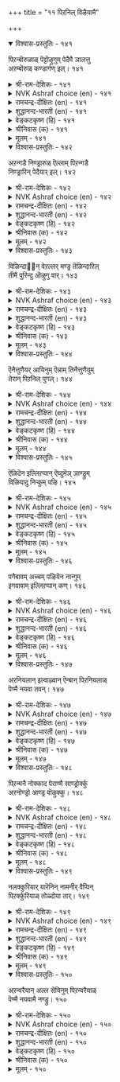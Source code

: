 +++
title = "११ पिऱनिल् विऴैयामै"

+++


<details open><summary>विश्वास-प्रस्तुतिः - १४१</summary>

पिऱन्बॊरुळाळ् पॆट्टॊऴुगुम् पेदैमै ञालत्तु  
अऱम्बॊरुळ् कण्डार्गण् इल्।      १४१
</details>

<details><summary>श्री-राम-देशिकः - १४१</summary>

परपत्नीसङ्गमेच्छादोषस्तेषु न विद्यते ।  
धर्मार्थशास्त्र तत्त्वज्ञा ये भवन्ति महीतले ॥ १४१॥
</details>

<details><summary>NVK Ashraf choice (en) - १४१</summary>

०१४१
Those who realize the benefit of virtue
Don't commit the folly of desiring another's wife.
(J. Narayanaswamy), (N.V.K. Ashraf)
</details>

<details><summary>रामचन्द्र-दीक्षितः (en) - १४१</summary>

141\. piṟaṉ poruḷāḷ-peṭṭu oḻukum pētaimai ñālattu  
aṟam, poruḷ, kaṇṭārkaṇ il.

141\. The folly of intriguing with another’s wife is not found in one versed in the laws of truth and wealth.  
</details>

<details><summary>शुद्धानन्द-भारती (en) - १४१</summary>

1\. பிறன்பொருளாள் பெட்டொழுகும் பேதைமை ஞாலத்து  
அறம்பொருள் கண்டார்கண் இல்  
Who know the wealth and virtue's way  
After other's wife do not stray.         141  
</details>

<details><summary>वेङ्कटकृष्ण (हि) - १४१</summary>

141
परपत्नी-रति-मूढ़ता, है नहिं उनमें जान ।  
धर्म-अर्थ के शास्त्र का, जिनको तत्वज्ञान ॥
</details>

<details><summary>श्रीनिवास (क) - १४१</summary>

141. परन ऒडवॆयागिरुव हॆण्डतियन्नु अपेक्षिसिवुदु तिळिगेडितन; धर्म अर्थगळन्नु बल्लवरल्लि ई गुणविल्ल

</details>

<details><summary>मूलम् - १४१</summary>

पिऱन्बॊरुळाळ् पॆट्टॊऴुगुम् पेदैमै ञालत्तु  
अऱम्बॊरुळ् कण्डार्गण् इल्।      १४१
</details>

<details open><summary>विश्वास-प्रस्तुतिः - १४२</summary>

अऱन्गडै निण्ड्रारुळ् ऎल्लाम् पिऱन्गडै  
निण्ड्रारिन् पेदैयार् इल्।      १४२
</details>

<details><summary>श्री-राम-देशिकः - १४२</summary>

परपत्नीलम्पटनां मध्ये मृढतमो हि सः ।  
परदार गृहद्वारे कामार्तो यः प्रतीक्षते ॥ १४२॥
</details>

<details><summary>NVK Ashraf choice (en) - १४२</summary>

०१४२
No sinner so foolish as he who lurks
At the door of another's wife.
(P.S. Sundaram)
</details>

<details><summary>रामचन्द्र-दीक्षितः (en) - १४२</summary>

142\. aṟaṉkaṭai niṉṟāruḷ ellām, piṟaṉkaṭai  
niṉṟāriṉ, pētaiyār il.

142\. Among those who walk in the ways of sin, the most foolish are those who stand at the entrance of another’s (house).  
</details>

<details><summary>शुद्धानन्द-भारती (en) - १४२</summary>

2\. அறன்கடை நின்றாருள் எல்லாம் பிறன்கடை  
நின்றாரின் பேதையார் இல்  
He is the worst law breaking boor  
Who haunts around his neighbour's door.         142  
</details>

<details><summary>वेङ्कटकृष्ण (हि) - १४२</summary>

142
धर्म-भ्रष्टों में नही, ऐसा कोई मूढ़ ।  
जैसा अन्यद्वार पर, खड़ा रहा जो मूढ़ ॥
</details>

<details><summary>श्रीनिवास (क) - १४२</summary>

142. धर्मवन्नु मीरि निन्तवरल्लि, परन हॆण्डतियन्नु बयसि बेरॊब्बन मनॆ बागिलल्लि निन्तवनष्टु मूर्ख बेरॆ इल्ल.

</details>

<details><summary>मूलम् - १४२</summary>

अऱन्गडै निण्ड्रारुळ् ऎल्लाम् पिऱन्गडै  
निण्ड्रारिन् पेदैयार् इल्।      १४२
</details>

<details open><summary>विश्वास-प्रस्तुतिः - १४३</summary>

विळिन्दा஡஢न् वेऱल्लर् मण्ड्र तॆळिन्दारिल्  
तीमै पुरिन्दु ऒऴुगु वार्।      १४३
</details>

<details><summary>श्री-राम-देशिकः - १४३</summary>

जीवन्नपि मृतप्रायः स तु संशय मन्तरा ।  
विश्वस्तसुहृदः पत्नीं यो भोक्तुमभिवाञ्छति ॥ १४३॥
</details>

<details><summary>NVK Ashraf choice (en) - १४३</summary>

०१४३
No different from the dead are those
Who wickedly desire the wife of a friend.
(Satguru Subramuniyaswami)
</details>

<details><summary>रामचन्द्र-दीक्षितः (en) - १४३</summary>

143\. viḷintāriṉ vēṟu allar maṉṟa-teḷintār il  
tīmai purintu oḻukuvār.

143\. They are as good as dead who misbehave towards the wives of their confiding friends.  
</details>

<details><summary>शुद्धानन्द-भारती (en) - १४३</summary>

3\. விளிந்தாரின் வேறல்லர் மன்ற தெளிந்தாரில்  
தீமை புரிந்துஒழுகு வார்  
The vile are dead who evil aim  
And put faithful friends' wives to shame.         143  
</details>

<details><summary>वेङ्कटकृष्ण (हि) - १४३</summary>

143
दृढ़ विश्वासी मित्र की, स्त्री से पापाचार ।  
जो करता वो मृतक से, भिन्न नहीं है, यार ॥
</details>

<details><summary>श्रीनिवास (क) - १४३</summary>

143. नम्बिदवर मडदियल्लि केळॆणिसि नडदुकॊळ्ळुववरु, निश्चयवागि ऒदुक्किद्दू सत्तवर हागॆ.

</details>

<details><summary>मूलम् - १४३</summary>

विळिन्दा஡஢न् वेऱल्लर् मण्ड्र तॆळिन्दारिल्  
तीमै पुरिन्दु ऒऴुगु वार्।      १४३
</details>

<details open><summary>विश्वास-प्रस्तुतिः - १४४</summary>

ऎनैत्तुणैयर् आयिनुम् ऎन्नाम् तिनैत्तुणैयुम्  
तेरान् पिऱनिल् पुगल्।      १४४
</details>

<details><summary>श्री-राम-देशिकः - १४४</summary>

पापं किञ्चिदनालोच्य परनारीरतात्मनः ।  
किमन्यै र्विभवैः पूणैंः स दुःखान्न विमुच्यते ॥ १४४॥
</details>

<details><summary>NVK Ashraf choice (en) - १४४</summary>

०१४४
What does greatness avail if one without even least guilt
Goes into another's home? *
(W.H. Drew and J. Lazarus), (P.S. Sundaram)
</details>

<details><summary>रामचन्द्र-दीक्षितः (en) - १४४</summary>

144\. eṉait tuṇaiyar āyiṉum eṉṉām-tiṉait tuṇaiyum  
tērāṉ, piṟaṉ il pukala?.

144\. What avails one’s greatness if one desecrates the sanctity of the house of another reckless of the consequences.  
</details>

<details><summary>शुद्धानन्द-भारती (en) - १४४</summary>

4\. எனைத்துணையர் ஆயினும் என்னாம் தினைத்துணையும்  
தேரான் பிறனில் புகல்  
Their boasted greatness means nothing  
When to another's wife they cling.         144  
</details>

<details><summary>वेङ्कटकृष्ण (हि) - १४४</summary>

144
क्या होगा उसको अहो, रखते विभव अनेक ।  
यदि रति हो पर-दार में, तनिक न बुद्धि विवेक ॥
</details>

<details><summary>श्रीनिवास (क) - १४४</summary>

144. स्वल्पवू विवेचिसदॆ परर हॆण्डतियन्नु सेरुववरु ऎष्टु दॊड्डवरादरेनु

</details>

<details><summary>मूलम् - १४४</summary>

ऎनैत्तुणैयर् आयिनुम् ऎन्नाम् तिनैत्तुणैयुम्  
तेरान् पिऱनिल् पुगल्।      १४४
</details>

<details open><summary>विश्वास-प्रस्तुतिः - १४५</summary>

ऎळिदॆन इल्लिऱप्पान् ऎय्दुमॆञ् ञाण्ड्रुम्  
विळियादु निऱ्कुम् पऴि।      १४५
</details>

<details><summary>श्री-राम-देशिकः - १४५</summary>

सर्वसाधारणं मत्वा सङ्गतः परवल्लभाम् ।  
अपवादं स्थिरं धत्ते गर्हितं तत्कुलं भवेत् ॥ १४५॥
</details>

<details><summary>NVK Ashraf choice (en) - १४५</summary>

०१४५
Erring with another's wife may seem easy,
But disgrace will be irredeemable for all time.*
(C. Rajagopalachari)
</details>

<details><summary>रामचन्द्र-दीक्षितः (en) - १४५</summary>

145\. 'eḷitu' eṉa il iṟappāṉ eytum-eñ ñāṉṟum  
viḷiyātu niṟkum paḻi.

145\. He who invades (easily) the house of another thinking it a mere trifie will incur eternal infamy.  
</details>

<details><summary>शुद्धानन्द-भारती (en) - १४५</summary>

5\. எளிதுஎன இல்லிறப்பான் எய்துமெஞ் ஞான்றும்  
விளியாது நிற்கும் பழி  
Who trifles with another's wife  
His guilty stain will last for life.         145  
</details>

<details><summary>वेङ्कटकृष्ण (हि) - १४५</summary>

145
पर-पत्नी-रत जो हुआ, सुलभ समझ निश्शंक ।  
लगे रहे चिर काल तक, उसपर अमिट कलंक ॥
</details>

<details><summary>श्रीनिवास (क) - १४५</summary>

145. सुलभवागि सिक्किदळॆन्दु परसतियन्नु कूडुववनु, यावागलू अळियदॆ उळिव निन्दॆगॆ गुरियागुत्तानॆ.

</details>

<details><summary>मूलम् - १४५</summary>

ऎळिदॆन इल्लिऱप्पान् ऎय्दुमॆञ् ञाण्ड्रुम्  
विळियादु निऱ्कुम् पऴि।      १४५
</details>

<details open><summary>विश्वास-प्रस्तुतिः - १४६</summary>

पगैबावम् अच्चम् पऴियॆन नान्गुम्  
इगवावाम् इल्लिऱप्पान् कण्।      १४६
</details>

<details><summary>श्री-राम-देशिकः - १४६</summary>

अपवादो भयं पापं द्वेषश्चेति चतुर्विधाः ।  
दोषा नैनं विमुञ्चन्ति योऽन्यभार्यां निषेवते ॥ १४६॥
</details>

<details><summary>NVK Ashraf choice (en) - १४६</summary>

०१४६
The adulterer has no respite from these four:
Hatred, sin, fear and disgrace. *
(V.V.S. Aiyar)
</details>

<details><summary>रामचन्द्र-दीक्षितः (en) - १४६</summary>

146\. pakai, pāvam, accam, paḻi eṉa nāṉkum  
ikavā ām-il iṟappāṉkaṇ.

146\. Four evils, enmity, sin, fear and disgrace dog one who covets another’s wife.  
</details>

<details><summary>शुद्धानन्द-भारती (en) - १४६</summary>

6\. பகைபாவம் அச்சம் பழியென நான்கும்  
இகவாவாம் இல்லிறப்பான் கண்  
Hatred, sin, fear, and shame-these four  
Stain adulterers ever more.         146  
</details>

<details><summary>वेङ्कटकृष्ण (हि) - १४६</summary>

146
पाप, शत्रुता, और भय, निन्दा मिल कर चार ।  
ये उसको छोड़ें नहीं, जो करता व्यभिचार ॥
</details>

<details><summary>श्रीनिवास (क) - १४६</summary>

146. हगॆ, पाप, भीति, निन्दॆ ऎम्ब नाल्कू परसतियन्नु कूडुववनन्नु बिट्टु होगुवुदिल्ल.

</details>

<details><summary>मूलम् - १४६</summary>

पगैबावम् अच्चम् पऴियॆन नान्गुम्  
इगवावाम् इल्लिऱप्पान् कण्।      १४६
</details>

<details open><summary>विश्वास-प्रस्तुतिः - १४७</summary>

अऱनियलान् इल्वाऴ्वान् ऎन्बान् पिऱनियलाळ्  
पॆण्मै नयवा तवन्।      १४७
</details>

<details><summary>श्री-राम-देशिकः - १४७</summary>

धर्म मार्गेण गार्हस्थ्यसेवनेनेह जीवतः ।  
अन्यदीयेषु दारेषु मतिरेव न जायते ॥ १४७॥
</details>

<details><summary>NVK Ashraf choice (en) - १४७</summary>

०१४७
He is a virtuous householder
Who does not covet another's wife. *
(P.S. Sundaram)
</details>

<details><summary>रामचन्द्र-दीक्षितः (en) - १४७</summary>

147\. aṟaṉ iyalāṉ ilvāḻvāṉ eṉpāṉ-piṟaṉ iyalāḷ  
peṇmai nayavātavaṉ.

147\. He is a true householder who does not love another man’s wife.  
</details>

<details><summary>शुद्धानन्द-भारती (en) - १४७</summary>

7\. அறனியலான் இல்வாழ்வான் என்பான் பிறனியலான்  
பெண்மை நயவா தவன்  
He is the righteous householder  
His neighbour's wife who covets never.         147  
</details>

<details><summary>वेङ्कटकृष्ण (हि) - १४७</summary>

147
जो गृहस्थ पर-दार पर, होवे नहिं आसक्त ।  
माना जाता है वही, धर्म-कर्म अनुरक्त ॥
</details>

<details><summary>श्रीनिवास (क) - १४७</summary>

147. धर्ममार्गदल्लि नडॆव गृहस्थनॆन्दरॆ, परस्त्रीय अङ्गलावण्यवन्नु बयसदिरुववने

</details>

<details><summary>मूलम् - १४७</summary>

अऱनियलान् इल्वाऴ्वान् ऎन्बान् पिऱनियलाळ्  
पॆण्मै नयवा तवन्।      १४७
</details>

<details open><summary>विश्वास-प्रस्तुतिः - १४८</summary>

पिऱन्मनै नोक्काद पेराण्मै साण्ड्रोर्क्कु  
अऱनॊण्ड्रो आण्ड्र वॊऴुक्कु।      १४८
</details>

<details><summary>श्री-राम-देशिकः - १४८</summary>

परस्त्रीदर्शने चित्तदाढर्थे यद्रू विद्यते सताम् ।  
नेदं तेषां धर्ममात्रं पूर्णाचारोऽपि स स्मृतः ॥ १४८॥
</details>

<details><summary>NVK Ashraf choice (en) - १४८</summary>

०१४८
The manliness that scorns adultery
Is both virtue and propriety for the great. *
(P.S. Sundaram)
</details>

<details><summary>रामचन्द्र-दीक्षितः (en) - १४८</summary>

148\. piṟaṉ maṉai nōkkāta pēr āṇmai, cāṉṟōrkku  
aṟaṉ oṉṟō?āṉṟa oḻukku.

148\. The heroic manhood that does not lust after another’s wife is to the wise not mere virtue but the very law of their being.  
</details>

<details><summary>शुद्धानन्द-भारती (en) - १४८</summary>

8\. பிறன்மனை நோக்காத பேராண்மை சான்றோர்க்கு  
அறனொன்றோ ஆன்ற ஒழுக்கு  
They lead a high-souled manly life  
The pure who eye not another's wife.         148  
</details>

<details><summary>वेङ्कटकृष्ण (हि) - १४८</summary>

148
पर-नारी नहिं ताकना, है धीरता महान ।  
धर्म मात्र नहिं संत का, सदाचरण भी जान ॥
</details>

<details><summary>श्रीनिवास (क) - १४८</summary>

148. परर हॆण्डतियन्नु नोडद हिरिय कॆच्चु, नम्पन्नरिगॆ धर्ममात्रवल्लदॆ परिपूर्ण नडतॆयू आगुत्तदॆ

</details>

<details><summary>मूलम् - १४८</summary>

पिऱन्मनै नोक्काद पेराण्मै साण्ड्रोर्क्कु  
अऱनॊण्ड्रो आण्ड्र वॊऴुक्कु।      १४८
</details>

<details open><summary>विश्वास-प्रस्तुतिः - १४९</summary>

नलक्कुरियार् यारॆनिन् नामनीर् वैप्पिन्  
पिऱर्क्कुरियाळ् तोळ्दोया तार्।      १४९
</details>

<details><summary>श्री-राम-देशिकः - १४९</summary>

घोराम्मोधि वृतेऽप्यस्मिन् लोके ते श्नुवते सुखम् ।  
पराङ्गनापरिष्वङ्गं कामार्ता ये न कुर्वते ॥ १४९॥
</details>

<details><summary>NVK Ashraf choice (en) - १४९</summary>

०१४९
Who deserves all the good in this world?
He who clasps not the arms of another's wife! *
(V.V.S. Aiyar), ( Shuddhananda Bharatiar)
</details>

<details><summary>रामचन्द्र-दीक्षितः (en) - १४९</summary>

149\. 'nalakku uriyār yār?' eṉiṉ, nāma nīr vaippil  
piṟaṟku uriyāḷ tōḷ tōyātār.

149\. Verily he is a gentleman on this sea-girt earth who is free from the sin of adultery.  
</details>

<details><summary>शुद्धानन्द-भारती (en) - १४९</summary>

9\. நலக்குரியார் யாரெனின் நாமநீர் வைப்பின்  
பிறற்குஉரியாள் தோள்தோயா தார்  
Good in storm bound earth is with those  
Who clasp not arms of another's spouse.         149  
</details>

<details><summary>वेङ्कटकृष्ण (हि) - १४९</summary>

149
सागर-बलयित भूमि पर, कौन भोग्य के योग्य ।  
आलिंगन पर- नारि को, जो न करे वह योग्य ॥
</details>

<details><summary>श्रीनिवास (क) - १४९</summary>

149. भीकर कडलु आदरिसिद ई लोकदल्लि कीर्तिशालिगळु यारॆन्दरॆ, परर हक्किन हॆण्डतिय तोळ्तॆक्कॆयल्लि सेरदवरु

</details>

<details><summary>मूलम् - १४९</summary>

नलक्कुरियार् यारॆनिन् नामनीर् वैप्पिन्  
पिऱर्क्कुरियाळ् तोळ्दोया तार्।      १४९
</details>

<details open><summary>विश्वास-प्रस्तुतिः - १५०</summary>

अऱन्वरैयान् अल्ल सॆयिनुम् पिऱन्वरैयाळ्  
पॆण्मै नयवामै नण्ड्रु।      १५०
</details>

<details><summary>श्री-राम-देशिकः - १५०</summary>

त्यक्त्वा धर्म मधर्मणां कर्ता चापि विशेषतः ।  
श्लाघ्य एव भवेदत्र परस्त्रीविमुखो यदि ॥ १५०॥
</details>

<details><summary>NVK Ashraf choice (en) - १५०</summary>

०१५०
You may trespass the bounds of other virtues,
But not the bounds of another's wife.
(N.V.K. Ashraf)
</details>

<details><summary>रामचन्द्र-दीक्षितः (en) - १५०</summary>

150\. aṟaṉ varaiyāṉ, alla ceyiṉum, piṟaṉ varaiyāḷ  
peṇmai nayavāmai naṉṟu.

150\. One may be guilty of any other sins; let one be free from adultery.
</details>

<details><summary>शुद्धानन्द-भारती (en) - १५०</summary>

10\. அறன்வரையான் அல்ல செயினும் பிறன்வரையாள்  
பெண்மை நயவாமை நன்று.  
Sinners breaking virtue's behest  
Lust not for another's wife at least.         150  
</details>

<details><summary>वेङ्कटकृष्ण (हि) - १५०</summary>

150
पाप- कर्म चाहे करें, धर्म मार्ग को छोड़ ।  
पर-गृहिणी की विरति हो, तो वह गुण बेजोड़ ॥
</details>

<details><summary>श्रीनिवास (क) - १५०</summary>

150. धर्मद ऎल्लॆयन्नु मीरि अल्लद्दन्नु माडिदरू परस्त्रीय अङ्गलावण्यवन्नु बयसदिरुवुदु ऒळ्ळॆयदु.
</details>

<details><summary>मूलम् - १५०</summary>

अऱन्वरैयान् अल्ल सॆयिनुम् पिऱन्वरैयाळ्  
पॆण्मै नयवामै नण्ड्रु।      १५०
</details>

